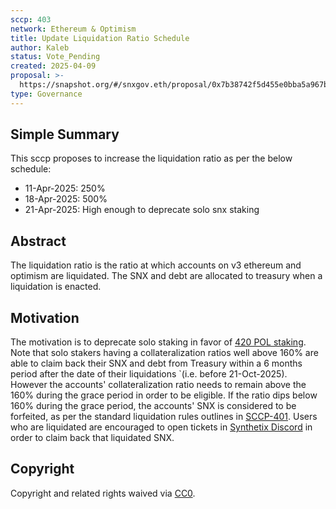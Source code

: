 ```yaml
---
sccp: 403
network: Ethereum & Optimism
title: Update Liquidation Ratio Schedule
author: Kaleb
status: Vote_Pending
created: 2025-04-09
proposal: >-
  https://snapshot.org/#/snxgov.eth/proposal/0x7b38742f5d455e0bba5a967bc965b7f1041bd983b1d057355d0da59dc2fecd2f
type: Governance
---
```


## Simple Summary

This sccp proposes to increase the liquidation ratio as per the below schedule:
- 11-Apr-2025: 250%
- 18-Apr-2025: 500%
- 21-Apr-2025: High enough to deprecate solo snx staking

## Abstract

The liquidation ratio is the ratio at which accounts on v3 ethereum and optimism are liquidated. The SNX and debt are allocated to treasury when a liquidation is enacted.

## Motivation

The motivation is to deprecate solo staking in favor of  [420 POL staking](https://sips.synthetix.io/sips/sip-420). Note that solo stakers having a collateralization ratios well above 160% are able to claim back their SNX and debt from Treasury within a 6 months period after the date of their liquidations  `(i.e. before 21-Oct-2025). However the accounts' collateralization ratio needs to remain above the 160% during the grace period in order to be eligible. If the ratio dips below 160% during the grace period, the accounts' SNX is considered to be forfeited, as per the standard liquidation rules outlines in [SCCP-401](https://sips.synthetix.io/sccp/sccp-401/).
Users who are liquidated are encouraged to open tickets in [Synthetix Discord](https://discord.gg/HSgeHuVs) in order to claim back that liquidated SNX.

## Copyright

Copyright and related rights waived via [CC0](https://creativecommons.org/publicdomain/zero/1.0/).
